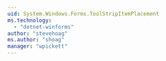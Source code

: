 ```yaml
---
uid: System.Windows.Forms.ToolStripItemPlacement
ms.technology: 
  - "dotnet-winforms"
author: "stevehoag"
ms.author: "shoag"
manager: "wpickett"
---
```

